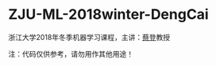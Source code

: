 # ZJU-ML-2018winter-DengCai
浙江大学2018年冬季机器学习课程，主讲：[蔡登](http://www.cad.zju.edu.cn/home/dengcai/)教授

注：代码仅供参考，请勿用作其他用途！
